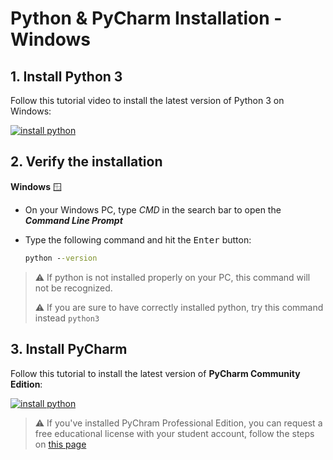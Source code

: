 # Python & PyCharm Installation - Windows

## 1. Install Python 3

Follow this tutorial video to install the latest version of Python 3 on Windows:

[![install python](https://i.ytimg.com/vi/uFJ4UIildkE/hqdefault.jpg?sqp=-oaymwEmCKgBEF5IWvKriqkDGQgBFQAAiEIYAdgBAeIBCggYEAIYBjgBQAE=&rs=AOn4CLDVA4tYGP4F4d9hBLYS6s_54VoUZQ)](https://www.youtube.com/watch?v=4J6uZC0S8Vc&list=PLFiz0yp4CCziqH4UlpjkWd4Bs8Hp1LUgJ)



## 2. Verify the installation

**Windows** 🪟

- On your Windows PC, type *CMD* in the search bar to open the ***Command Line Prompt*** 

- Type the following command and hit the <kbd>Enter</kbd> button: 

  ```cmd
  python --version
  ```


> ⚠️ If python is not installed properly on your PC, this command will not be recognized. 
>
> ⚠️ If you are sure to have correctly installed python, try this command instead `python3` 

## 3. Install PyCharm

Follow this tutorial to install the latest version of  **PyCharm Community Edition**:

 

[![install python](https://i.ytimg.com/vi/uFJ4UIildkE/hqdefault.jpg?sqp=-oaymwEmCKgBEF5IWvKriqkDGQgBFQAAiEIYAdgBAeIBCggYEAIYBjgBQAE=&rs=AOn4CLDVA4tYGP4F4d9hBLYS6s_54VoUZQ)](https://youtu.be/uFJ4UIildkE?si=aSrHv5f1FLKHcDx2&t=60)



> ⚠️ If you've installed PyChram Professional Edition, you can request a free educational license with your student account, follow the steps on [this page](https://www.jetbrains.com/community/education/#students)
